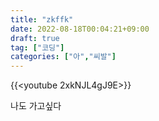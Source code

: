 ```yaml
---
title: "zkffk"
date: 2022-08-18T00:04:21+09:00
draft: true
tag: ["코딩"]
categories: ["아","씨발"]
---
```


{{<youtube 2xkNJL4gJ9E>}}

나도 가고싶다
